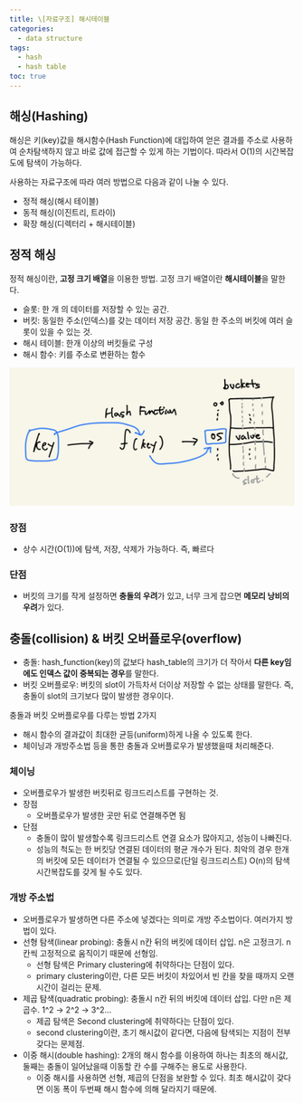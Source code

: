 ```yaml
---
title: \[자료구조] 해시테이블
categories: 
  - data structure
tags: 
  - hash
  - hash table
toc: true
---
```

## 해싱(Hashing)

해싱은 키(key)값을 해시함수(Hash Function)에 대입하여 얻은 결과를 주소로 사용하여 순차탐색하지 않고 바로 값에 접근할 수 있게 하는 기법이다. 따라서 O(1)의 시간복잡도에 탐색이 가능하다.

사용하는 자료구조에 따라 여러 방법으로 다음과 같이 나눌 수 있다.

- 정적 해싱(해시 테이블)
- 동적 해싱(이진트리, 트라이)
- 확장 해싱(디렉터리 + 해시테이블)

## 정적 해싱

정적 해싱이란, **고정 크기 배열**을 이용한 방법. 고정 크기 배열이란 **해시테이블**을 말한다.

- 슬롯: 한 개 의 데이터를 저장할 수 있는 공간.
- 버킷: 동일한 주소(인덱스)를 갖는 데이터 저장 공간. 동일 한 주소의 버킷에 여러 슬롯이 있을 수 있는 것.
- 해시 테이블: 한개 이상의 버킷들로 구성
- 해시 함수: 키를 주소로 변환하는 함수

![hashtable](/assets/images/datastructure/hashtable.png)

### 장점

- 상수 시간(O(1))에 탐색, 저장, 삭제가 가능하다. 즉, 빠르다

### 단점

- 버킷의 크기를 작게 설정하면 **충돌의 우려**가 있고, 너무 크게 잡으면 **메모리 낭비의 우려**가 있다.

## **충돌(collision) & 버킷 오버플로우(overflow)**

- 충돌: hash_function(key)의 값보다 hash_table의 크기가 더 작아서 **다른 key임에도 인덱스 값이 중복되는 경우**를 말한다.
- 버킷 오버플로우: 버킷의 slot이 가득차서 더이상 저장할 수 없는 상태를 말한다. 즉, 충돌이 slot의 크기보다 많이 발생한 경우이다.

충돌과 버킷 오버플로우를 다루는 방법 2가지

- 해시 함수의 결과값이 최대한 균등(uniform)하게 나올 수 있도록 한다.
- 체이닝과 개방주소법 등을 통한 충돌과 오버플로우가 발생했을때 처리해준다.

### **체이닝**

- 오버플로우가 발생한 버킷뒤로 링크드리스트를 구현하는 것.
- 장점
    - 오버플로우가 발생한 곳만 뒤로 연결해주면 됨
- 단점
    - 충돌이 많이 발생할수록 링크드리스트 연결 요소가 많아지고, 성능이 나빠진다.
    - 성능의 척도는 한 버킷당 연결된 데이터의 평균 개수가 된다. 최악의 경우 한개의 버킷에 모든 데이터가 연결될 수 있으므로(단일 링크드리스트) O(n)의 탐색 시간복잡도를 갖게 될 수도 있다.

### 개방 주소법

- 오버플로우가 발생하면 다른 주소에 넣겠다는 의미로 개방 주소법이다. 여러가지 방법이 있다.
- 선형 탐색(linear probing): 충돌시 n칸 뒤의 버킷에 데이터 삽입. n은 고정크기. n칸씩 고정적으로 움직이기 때문에 선형임.
    - 선형 탐색은 Primary clustering에 취약하다는 단점이 있다.
    - primary clustering이란, 다른 모든 버킷이 차있어서 빈 칸을 찾을 때까지 오랜 시간이 걸리는 문제.
- 제곱 탐색(quadratic probing): 충돌시 n칸 뒤의 버킷에 데이터 삽입. 다만 n은 제곱수. 1^2 → 2^2 → 3^2...
    - 제곱 탐색은 Second clustering에 취약하다는 단점이 있다.
    - second clustering이란, 초기 해시값이 같다면, 다음에 탐색되는 지점이 전부 갖다는 문제점.
- 이중 해시(double hashing): 2개의 해시 함수를 이용하여 하나는 최초의 해시값, 둘째는 충돌이 일어났을때 이동할 칸 수를 구해주는 용도로 사용한다.
    - 이중 해시를 사용하면 선형, 제곱의 단점을 보완할 수 있다. 최초 해시값이 갖다면 이동 폭이 두번째 해시 함수에 의해 달라지기 때문에.
